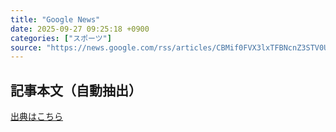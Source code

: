 ```yaml
---
title: "Google News"
date: 2025-09-27 09:25:18 +0900
categories: ["スポーツ"]
source: "https://news.google.com/rss/articles/CBMif0FVX3lxTFBNcnZ3STV0UjVSclpEeGktek4wT2ZmM2tNTkRlbzVWNjhYb1ladEMxWFZhZm9pSGZtcGZTLWhVTU5WZmxLT3BvUkgwN3lsZk1jVnpTcUUyS29pSEk4U3psNlY2SDhRY1NYYWlaSmFiMXB6VHgxT3JwLUQwWi1NTVE?oc=5"
---
```


## 記事本文（自動抽出）
<body class="y0K44d EA71Tc" id="readabilityBody"></body>

[出典はこちら](https://news.google.com/rss/articles/CBMif0FVX3lxTFBNcnZ3STV0UjVSclpEeGktek4wT2ZmM2tNTkRlbzVWNjhYb1ladEMxWFZhZm9pSGZtcGZTLWhVTU5WZmxLT3BvUkgwN3lsZk1jVnpTcUUyS29pSEk4U3psNlY2SDhRY1NYYWlaSmFiMXB6VHgxT3JwLUQwWi1NTVE?oc=5)
